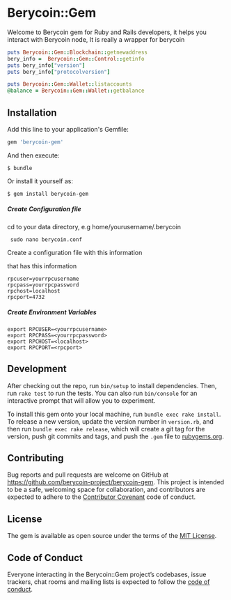 # Berycoin::Gem

Welcome to Berycoin gem for Ruby and Rails developers, it helps you interact with Berycoin node,
It is really a wrapper for berycoin

```ruby 
puts Berycoin::Gem::Blockchain::getnewaddress
bery_info =  Berycoin::Gem::Control::getinfo
puts bery_info["version"]
puts bery_info["protocolversion"]

puts Berycoin::Gem::Wallet::listaccounts
@balance = Berycoin::Gem::Wallet::getbalance
```

## Installation

Add this line to your application's Gemfile:

```ruby
gem 'berycoin-gem'
```

And then execute:

    $ bundle

Or install it yourself as:

    $ gem install berycoin-gem




##### Create Configuration file

cd to your data directory, e.g home/yourusername/.berycoin

```
 sudo nano berycoin.conf
```
Create a configuration file with this information

that has this information

    rpcuser=yourrpcusername
    rpcpass=yourrpcpassword
    rpchost=localhost
    rpcport=4732

##### Create Environment Variables

```
export RPCUSER=<yourrpcusername>
export RPCPASS=<yourrpcpassword>
export RPCHOST=<localhost>
export RPCPORT=<rpcport>
```

## Development

After checking out the repo, run `bin/setup` to install dependencies. Then, run `rake test` to run the tests. You can also run `bin/console` for an interactive prompt that will allow you to experiment.

To install this gem onto your local machine, run `bundle exec rake install`. To release a new version, update the version number in `version.rb`, and then run `bundle exec rake release`, which will create a git tag for the version, push git commits and tags, and push the `.gem` file to [rubygems.org](https://rubygems.org).

## Contributing

Bug reports and pull requests are welcome on GitHub at https://github.com/berycoin-project/berycoin-gem. This project is intended to be a safe, welcoming space for collaboration, and contributors are expected to adhere to the [Contributor Covenant](http://contributor-covenant.org) code of conduct.

## License

The gem is available as open source under the terms of the [MIT License](https://opensource.org/licenses/MIT).

## Code of Conduct

Everyone interacting in the Berycoin::Gem project’s codebases, issue trackers, chat rooms and mailing lists is expected to follow the [code of conduct](https://github.com/[USERNAME]/berycoin-gem/blob/master/CODE_OF_CONDUCT.md).
